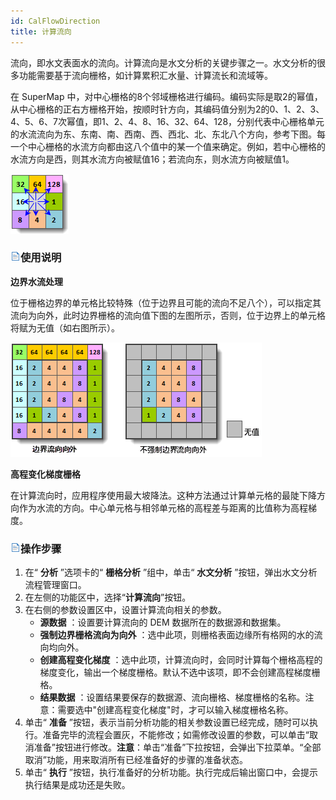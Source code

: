 ```yaml
---
id: CalFlowDirection
title: 计算流向
---
```

流向，即水文表面水的流向。计算流向是水文分析的关键步骤之一。水文分析的很多功能需要基于流向栅格，如计算累积汇水量、计算流长和流域等。

在 SuperMap 中，对中心栅格的8个邻域栅格进行编码。编码实际是取2的幂值，从中心栅格的正右方栅格开始，按顺时针方向，其编码值分别为2的0、1、2、3、4、5、6、7次幂值，即1、2、4、8、16、32、64、128，分别代表中心栅格单元的水流流向为东、东南、南、西南、西、西北、北、东北八个方向，参考下图。每一个中心栅格的水流方向都由这八个值中的某一个值来确定。例如，若中心栅格的水流方向是西，则其水流方向被赋值16；若流向东，则水流方向被赋值1。

![](img/FlowDirection.png)  

### ![](../img/read.gif)使用说明

**边界水流处理**

位于栅格边界的单元格比较特殊（位于边界且可能的流向不足八个），可以指定其流向为向外，此时边界栅格的流向值下图的左图所示，否则，位于边界上的单元格将赋为无值（如右图所示）。

![](img/FlowDirection2.png)  
  
**高程变化梯度栅格**

在计算流向时，应用程序使用最大坡降法。这种方法通过计算单元格的最陡下降方向作为水流的方向。中心单元格与相邻单元格的高程差与距离的比值称为高程梯度。

### ![](../img/read.gif)操作步骤

1. 在“ **分析** ”选项卡的“ **栅格分析** ”组中，单击“ **水文分析** ”按钮，弹出水文分析流程管理窗口。 
2. 在左侧的功能区中，选择“**计算流向**”按钮。
3. 在右侧的参数设置区中，设置计算流向相关的参数。 
    * **源数据** ：设置要计算流向的 DEM 数据所在的数据源和数据集。
    * **强制边界栅格流向为向外** ：选中此项，则栅格表面边缘所有格网的水的流向均向外。
    * **创建高程变化梯度** ：选中此项，计算流向时，会同时计算每个栅格高程的梯度变化，输出一个梯度栅格。默认不选中该项，即不会创建高程梯度栅格。
    * **结果数据** ：设置结果要保存的数据源、流向栅格、梯度栅格的名称。注意：需要选中"创建高程变化梯度"时，才可以输入梯度栅格名称。
4. 单击“ **准备** ”按钮，表示当前分析功能的相关参数设置已经完成，随时可以执行。准备完毕的流程会置灰，不能修改；如需修改设置的参数，可以单击“取消准备”按钮进行修改。**注意**：单击“准备”下拉按钮，会弹出下拉菜单。“全部取消”功能，用来取消所有已经准备好的步骤的准备状态。
5. 单击“ **执行** ”按钮，执行准备好的分析功能。执行完成后输出窗口中，会提示执行结果是成功还是失败。